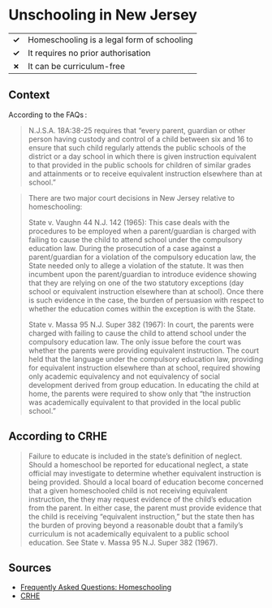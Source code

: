 # Unschooling in New Jersey
| | |
|-|-|
| __✓__ | Homeschooling is a legal form of schooling |
| __✓__ | It requires no prior authorisation |
| __✗__ | It can be curriculum-free |

## Context

According to the FAQs :

> N.J.S.A. 18A:38-25 requires that “every parent, guardian or other person having custody and control of a child between six and 16 to ensure that such child regularly attends the public schools of the district or a day school in which there is given instruction equivalent to that provided in the public schools for children of similar grades and attainments or to receive equivalent instruction elsewhere than at school.”

> There are two major court decisions in New Jersey relative to homeschooling:
>
> State v. Vaughn 44 N.J. 142 (1965): This case deals with the procedures to be employed when a parent/guardian is charged with failing to cause the child to attend school under the compulsory education law.  During the prosecution of a case against a parent/guardian for a violation of the compulsory education law, the State needed only to allege a violation of the statute.  It was then incumbent upon the parent/guardian to introduce evidence showing that they are relying on one of the two statutory exceptions (day school or equivalent instruction elsewhere than at school).  Once there is such evidence in the case, the burden of persuasion with respect to whether the education comes within the exception is with the State.
> 
> State v. Massa 95 N.J. Super 382 (1967): In court, the parents were charged with failing to cause the child to attend school under the compulsory education law.  The only issue before the court was whether the parents were providing equivalent instruction.  The court held that the language under the compulsory education law, providing for equivalent instruction elsewhere than at school, required showing only academic equivalency and not equivalency of social development derived from group education.  In educating the child at home, the parents were required to show only that “the instruction was academically equivalent to that provided in the local public school.” 

## According to CRHE

> Failure to educate is included in the state’s definition of neglect. Should a homeschool be reported for educational neglect, a state official may investigate to determine whether equivalent instruction is being provided. Should a local board of education become concerned that a given homeschooled child is not receiving equivalent instruction, the they may request evidence of the child’s education from the parent. In either case, the parent must provide evidence that the child is receiving “equivalent instruction,” but the state then has the burden of proving beyond a reasonable doubt that a family’s curriculum is not academically equivalent to a public school education. See State v. Massa 95 N.J. Super 382 (1967).

## Sources

* [Frequently Asked Questions: Homeschooling](https://www.nj.gov/education/safety/nontraditional/faq_homeschool.shtml)
* [CRHE](https://responsiblehomeschooling.org/New-Jersey/)
